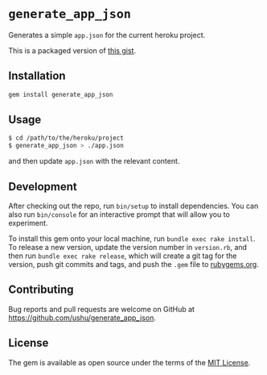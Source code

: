 # `generate_app_json`

Generates a simple `app.json` for the current heroku project.


This is a packaged version of [this gist](https://gist.github.com/ushu/129b3340c51a205157c1e2daa1da55fa).

## Installation

```sh
gem install generate_app_json
```

## Usage

```sh
$ cd /path/to/the/heroku/project
$ generate_app_json > ./app.json
```

and then update `app.json` with the relevant content.

## Development

After checking out the repo, run `bin/setup` to install dependencies. You can also run `bin/console` for an interactive prompt that will allow you to experiment.

To install this gem onto your local machine, run `bundle exec rake install`. To release a new version, update the version number in `version.rb`, and then run `bundle exec rake release`, which will create a git tag for the version, push git commits and tags, and push the `.gem` file to [rubygems.org](https://rubygems.org).

## Contributing

Bug reports and pull requests are welcome on GitHub at https://github.com/ushu/generate_app_json.

## License

The gem is available as open source under the terms of the [MIT License](https://opensource.org/licenses/MIT).
